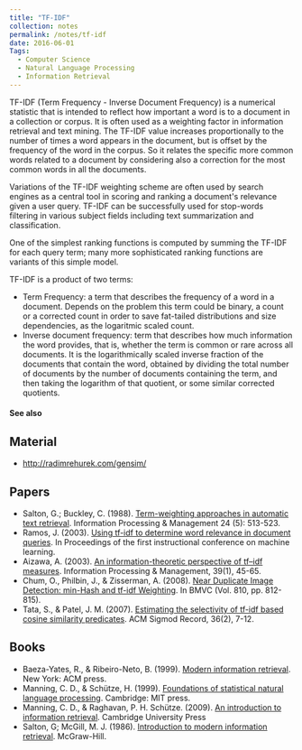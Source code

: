 ```yaml
---
title: "TF-IDF"
collection: notes
permalink: /notes/tf-idf
date: 2016-06-01
Tags:
  - Computer Science
  - Natural Language Processing
  - Information Retrieval
---
```


TF-IDF (Term Frequency - Inverse Document Frequency) is a numerical statistic that is intended to reflect how important a word is to a document in a collection or corpus. It is often used as a weighting factor in information retrieval and text mining. The TF-IDF value increases proportionally to the number of times a word appears in the document, but is offset by the frequency of the word in the corpus. So it relates the specific more common words related to a document by considering also a correction for the most common words in all the documents.

Variations of the TF-IDF weighting scheme are often used by search engines as a central tool in scoring and ranking a document's relevance given a user query. TF-IDF can be successfully used for stop-words filtering in various subject fields including text summarization and classification.

One of the simplest ranking functions is computed by summing the TF-IDF for each query term; many more sophisticated ranking functions are variants of this simple model.

TF-IDF is a product of two terms:
* Term Frequency: a term that describes the frequency of a word in a document. Depends on the problem this term could be binary, a count or a corrected count in order to save fat-tailed distributions and size dependencies, as the logaritmic scaled count.
* Inverse document frequency: term that describes how much information the word provides, that is, whether the term is common or rare across all documents. It is the logarithmically scaled inverse fraction of the documents that contain the word, obtained by dividing the total number of documents by the number of documents containing the term, and then taking the logarithm of that quotient, or some similar corrected quotients.


#### See also



## Material
* http://radimrehurek.com/gensim/


## Papers
* Salton, G.; Buckley, C. (1988). [Term-weighting approaches in automatic text retrieval](). Information Processing & Management 24 (5): 513-523.
* Ramos, J. (2003). [Using tf-idf to determine word relevance in document queries](https://www.cs.rutgers.edu/~mlittman/courses/ml03/iCML03/papers/ramos.pdf). In Proceedings of the first instructional conference on machine learning.
* Aizawa, A. (2003). [An information-theoretic perspective of tf–idf measures](https://ccc.inaoep.mx/~villasen/index_archivos/cursoTL/articulos/Aizawa-tf-idfMeasures.pdf). Information Processing & Management, 39(1), 45-65.
* Chum, O., Philbin, J., & Zisserman, A. (2008). [Near Duplicate Image Detection: min-Hash and tf-idf Weighting](http://www.bmva.org/bmvc/2008/papers/119.pdf). In BMVC (Vol. 810, pp. 812-815).
* Tata, S., & Patel, J. M. (2007). [Estimating the selectivity of tf-idf based cosine similarity predicates](http://sigmod.org/publications/sigmodRecord/0706/p07.article-tata.pdf). ACM Sigmod Record, 36(2), 7-12.


## Books
* Baeza-Yates, R., & Ribeiro-Neto, B. (1999). [Modern information retrieval](https://www.goodreads.com/book/show/433444.Modern_Information_Retrieval). New York: ACM press.
* Manning, C. D., & Schütze, H. (1999). [Foundations of statistical natural language processing](https://www.goodreads.com/book/show/776349.Foundations_of_Statistical_Natural_Language_Processing). Cambridge: MIT press.
* Manning, C. D., & Raghavan, P. H. Schütze. (2009). [An introduction to information retrieval](https://www.goodreads.com/book/show/3278309-introduction-to-information-retrieval). Cambridge University Press
* Salton, G; McGill, M. J. (1986). [Introduction to modern information retrieval](https://www.goodreads.com/book/show/633362.Introduction_to_Modern_Information_Retrieval?from_search=true&search_version=service). McGraw-Hill.


